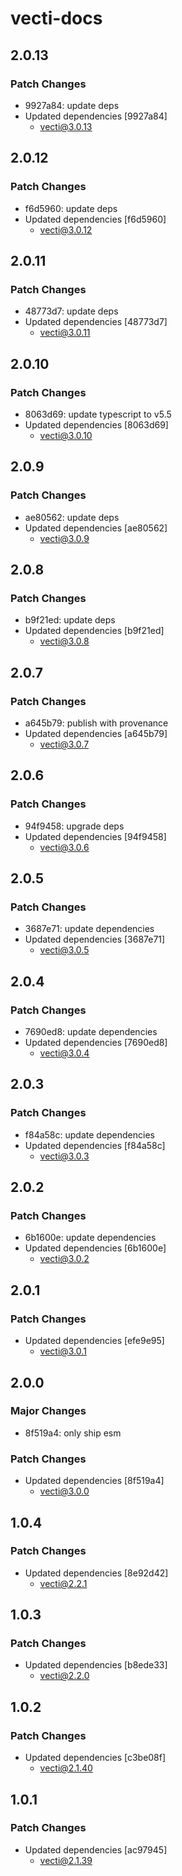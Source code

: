 # vecti-docs

## 2.0.13

### Patch Changes

- 9927a84: update deps
- Updated dependencies [9927a84]
  - vecti@3.0.13

## 2.0.12

### Patch Changes

- f6d5960: update deps
- Updated dependencies [f6d5960]
  - vecti@3.0.12

## 2.0.11

### Patch Changes

- 48773d7: update deps
- Updated dependencies [48773d7]
  - vecti@3.0.11

## 2.0.10

### Patch Changes

- 8063d69: update typescript to v5.5
- Updated dependencies [8063d69]
  - vecti@3.0.10

## 2.0.9

### Patch Changes

- ae80562: update deps
- Updated dependencies [ae80562]
  - vecti@3.0.9

## 2.0.8

### Patch Changes

- b9f21ed: update deps
- Updated dependencies [b9f21ed]
  - vecti@3.0.8

## 2.0.7

### Patch Changes

- a645b79: publish with provenance
- Updated dependencies [a645b79]
  - vecti@3.0.7

## 2.0.6

### Patch Changes

- 94f9458: upgrade deps
- Updated dependencies [94f9458]
  - vecti@3.0.6

## 2.0.5

### Patch Changes

- 3687e71: update dependencies
- Updated dependencies [3687e71]
  - vecti@3.0.5

## 2.0.4

### Patch Changes

- 7690ed8: update dependencies
- Updated dependencies [7690ed8]
  - vecti@3.0.4

## 2.0.3

### Patch Changes

- f84a58c: update dependencies
- Updated dependencies [f84a58c]
  - vecti@3.0.3

## 2.0.2

### Patch Changes

- 6b1600e: update dependencies
- Updated dependencies [6b1600e]
  - vecti@3.0.2

## 2.0.1

### Patch Changes

- Updated dependencies [efe9e95]
  - vecti@3.0.1

## 2.0.0

### Major Changes

- 8f519a4: only ship esm

### Patch Changes

- Updated dependencies [8f519a4]
  - vecti@3.0.0

## 1.0.4

### Patch Changes

- Updated dependencies [8e92d42]
  - vecti@2.2.1

## 1.0.3

### Patch Changes

- Updated dependencies [b8ede33]
  - vecti@2.2.0

## 1.0.2

### Patch Changes

- Updated dependencies [c3be08f]
  - vecti@2.1.40

## 1.0.1

### Patch Changes

- Updated dependencies [ac97945]
  - vecti@2.1.39
